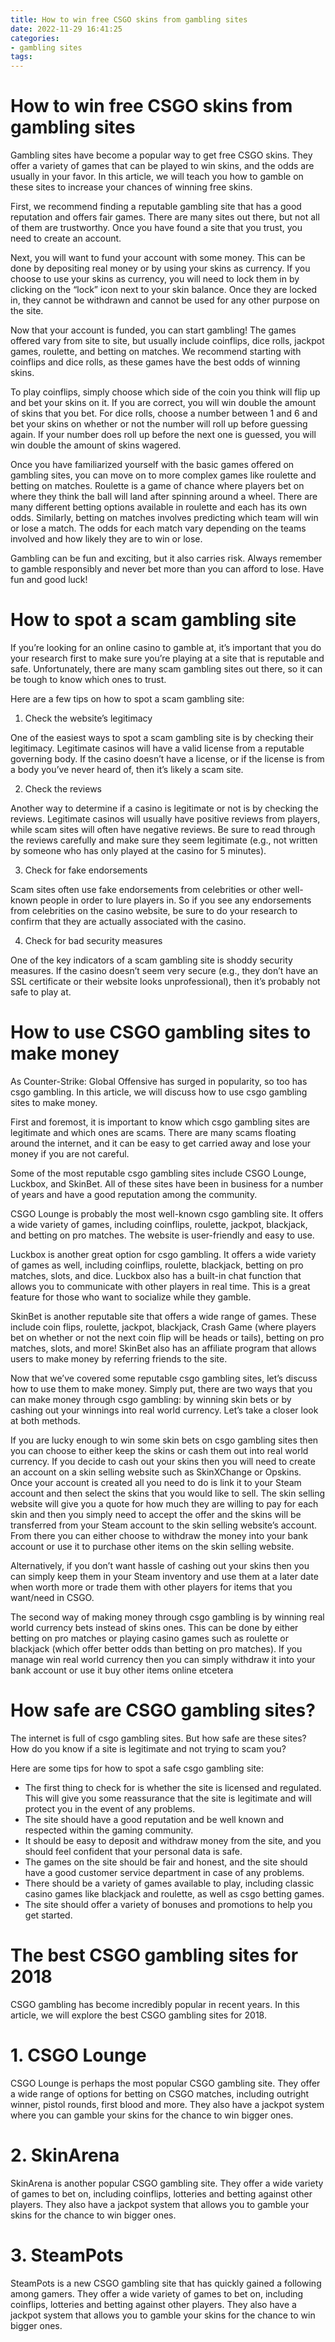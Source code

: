 ```yaml
---
title: How to win free CSGO skins from gambling sites
date: 2022-11-29 16:41:25
categories:
- gambling sites
tags:
---
```



#  How to win free CSGO skins from gambling sites

Gambling sites have become a popular way to get free CSGO skins. They offer a variety of games that can be played to win skins, and the odds are usually in your favor. In this article, we will teach you how to gamble on these sites to increase your chances of winning free skins.

First, we recommend finding a reputable gambling site that has a good reputation and offers fair games. There are many sites out there, but not all of them are trustworthy. Once you have found a site that you trust, you need to create an account.

Next, you will want to fund your account with some money. This can be done by depositing real money or by using your skins as currency. If you choose to use your skins as currency, you will need to lock them in by clicking on the “lock” icon next to your skin balance. Once they are locked in, they cannot be withdrawn and cannot be used for any other purpose on the site.

Now that your account is funded, you can start gambling! The games offered vary from site to site, but usually include coinflips, dice rolls, jackpot games, roulette, and betting on matches. We recommend starting with coinflips and dice rolls, as these games have the best odds of winning skins.

To play coinflips, simply choose which side of the coin you think will flip up and bet your skins on it. If you are correct, you will win double the amount of skins that you bet. For dice rolls, choose a number between 1 and 6 and bet your skins on whether or not the number will roll up before guessing again. If your number does roll up before the next one is guessed, you will win double the amount of skins wagered.

Once you have familiarized yourself with the basic games offered on gambling sites, you can move on to more complex games like roulette and betting on matches. Roulette is a game of chance where players bet on where they think the ball will land after spinning around a wheel. There are many different betting options available in roulette and each has its own odds. Similarly, betting on matches involves predicting which team will win or lose a match. The odds for each match vary depending on the teams involved and how likely they are to win or lose.

Gambling can be fun and exciting, but it also carries risk. Always remember to gamble responsibly and never bet more than you can afford to lose. Have fun and good luck!

#  How to spot a scam gambling site 

If you’re looking for an online casino to gamble at, it’s important that you do your research first to make sure you’re playing at a site that is reputable and safe. Unfortunately, there are many scam gambling sites out there, so it can be tough to know which ones to trust.

Here are a few tips on how to spot a scam gambling site:

1. Check the website’s legitimacy

One of the easiest ways to spot a scam gambling site is by checking their legitimacy. Legitimate casinos will have a valid license from a reputable governing body. If the casino doesn’t have a license, or if the license is from a body you’ve never heard of, then it’s likely a scam site.

2. Check the reviews

Another way to determine if a casino is legitimate or not is by checking the reviews. Legitimate casinos will usually have positive reviews from players, while scam sites will often have negative reviews. Be sure to read through the reviews carefully and make sure they seem legitimate (e.g., not written by someone who has only played at the casino for 5 minutes).

3. Check for fake endorsements

Scam sites often use fake endorsements from celebrities or other well-known people in order to lure players in. So if you see any endorsements from celebrities on the casino website, be sure to do your research to confirm that they are actually associated with the casino.


4. Check for bad security measures

One of the key indicators of a scam gambling site is shoddy security measures. If the casino doesn’t seem very secure (e.g., they don’t have an SSL certificate or their website looks unprofessional), then it’s probably not safe to play at.

#  How to use CSGO gambling sites to make money 

As Counter-Strike: Global Offensive has surged in popularity, so too has csgo gambling. In this article, we will discuss how to use csgo gambling sites to make money.

First and foremost, it is important to know which csgo gambling sites are legitimate and which ones are scams. There are many scams floating around the internet, and it can be easy to get carried away and lose your money if you are not careful.

Some of the most reputable csgo gambling sites include CSGO Lounge, Luckbox, and SkinBet. All of these sites have been in business for a number of years and have a good reputation among the community.

CSGO Lounge is probably the most well-known csgo gambling site. It offers a wide variety of games, including coinflips, roulette, jackpot, blackjack, and betting on pro matches. The website is user-friendly and easy to use.

Luckbox is another great option for csgo gambling. It offers a wide variety of games as well, including coinflips, roulette, blackjack, betting on pro matches, slots, and dice. Luckbox also has a built-in chat function that allows you to communicate with other players in real time. This is a great feature for those who want to socialize while they gamble.

SkinBet is another reputable site that offers a wide range of games. These include coin flips, roulette, jackpot, blackjack, Crash Game (where players bet on whether or not the next coin flip will be heads or tails), betting on pro matches, slots, and more! SkinBet also has an affiliate program that allows users to make money by referring friends to the site.

Now that we’ve covered some reputable csgo gambling sites, let’s discuss how to use them to make money. Simply put, there are two ways that you can make money through csgo gambling: by winning skin bets or by cashing out your winnings into real world currency. Let’s take a closer look at both methods. 

If you are lucky enough to win some skin bets on csgo gambling sites then you can choose to either keep the skins or cash them out into real world currency. If you decide to cash out your skins then you will need to create an account on a skin selling website such as SkinXChange or Opskins. Once your account is created all you need to do is link it to your Steam account and then select the skins that you would like to sell. The skin selling website will give you a quote for how much they are willing to pay for each skin and then you simply need to accept the offer and the skins will be transferred from your Steam account to the skin selling website’s account. From there you can either choose to withdraw the money into your bank account or use it to purchase other items on the skin selling website. 

Alternatively, if you don’t want hassle of cashing out your skins then you can simply keep them in your Steam inventory and use them at a later date when worth more or trade them with other players for items that you want/need in CSGO. 


The second way of making money through csgo gambling is by winning real world currency bets instead of skins ones. This can be done by either betting on pro matches or playing casino games such as roulette or blackjack (which offer better odds than betting on pro matches). If you manage win real world currency then you can simply withdraw it into your bank account or use it buy other items online etcetera

#  How safe are CSGO gambling sites? 

The internet is full of csgo gambling sites. But how safe are these sites? How do you know if a site is legitimate and not trying to scam you?

Here are some tips for how to spot a safe csgo gambling site:

- The first thing to check for is whether the site is licensed and regulated. This will give you some reassurance that the site is legitimate and will protect you in the event of any problems.
- The site should have a good reputation and be well known and respected within the gaming community.
- It should be easy to deposit and withdraw money from the site, and you should feel confident that your personal data is safe.
- The games on the site should be fair and honest, and the site should have a good customer service department in case of any problems.
- There should be a variety of games available to play, including classic casino games like blackjack and roulette, as well as csgo betting games.
- The site should offer a variety of bonuses and promotions to help you get started.

#  The best CSGO gambling sites for 2018

 CSGO gambling has become incredibly popular in recent years. In this article, we will explore the best CSGO gambling sites for 2018.

# 1. CSGO Lounge

CSGO Lounge is perhaps the most popular CSGO gambling site. They offer a wide range of options for betting on CSGO matches, including outright winner, pistol rounds, first blood and more. They also have a jackpot system where you can gamble your skins for the chance to win bigger ones.

# 2. SkinArena

SkinArena is another popular CSGO gambling site. They offer a wide variety of games to bet on, including coinflips, lotteries and betting against other players. They also have a jackpot system that allows you to gamble your skins for the chance to win bigger ones.

# 3. SteamPots

SteamPots is a new CSGO gambling site that has quickly gained a following among gamers. They offer a wide variety of games to bet on, including coinflips, lotteries and betting against other players. They also have a jackpot system that allows you to gamble your skins for the chance to win bigger ones.